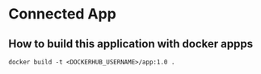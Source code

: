 # Connected App

## How to build this application with docker appps 
```
docker build -t <DOCKERHUB_USERNAME>/app:1.0 .
```
